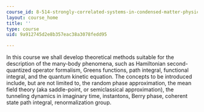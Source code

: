 ```yaml
---
course_id: 8-514-strongly-correlated-systems-in-condensed-matter-physics-fall-2003
layout: course_home
title: ''
type: course
uid: 9a912745d2e8b357eac38a3078fedd95

---
```

In this course we shall develop theoretical methods suitable for the description of the many-body phenomena, such as Hamiltonian second-quantized operator formalism, Greens functions, path integral, functional integral, and the quantum kinetic equation. The concepts to be introduced include, but are not limited to, the random phase approximation, the mean field theory (aka saddle-point, or semiclassical approximation), the tunneling dynamics in imaginary time, instantons, Berry phase, coherent state path integral, renormalization group.
